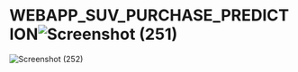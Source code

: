 # WEBAPP_SUV_PURCHASE_PREDICTION![Screenshot (251)](https://user-images.githubusercontent.com/93807327/175781605-b575aec0-c60a-4d4f-b95b-2b5f89f4577f.png)
![Screenshot (252)](https://user-images.githubusercontent.com/93807327/175781638-4ce422a7-2ae4-4858-af73-b477ada72924.png)
